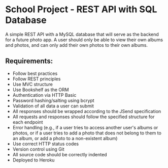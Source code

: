 # School Project - REST API with SQL Database

A simple REST API with a MySQL database that will serve as the backend for a future photo app. A user should only be able to view their own albums and photos, and can only add their own photos to their own albums.

## Requirements: </br>

- Follow best practices </br>
- Follow REST principles </br>
- Use MVC structure </br>
- Use Bookshelf as the ORM </br>
- Authentication via HTTP Basic </br>
- Password hashing/salting using bcrypt </br>
- Validation of all data a user can submit </br>
- All responses should be wrapped according to the JSend specification </br>
- All requests and responses should follow the specified structure for each endpoint </br>
- Error handling (e.g., if a user tries to access another user's albums or photos, or if a user tries to add a photo that does not belong to them to an album, or add a photo to a non-existent album) </br>
- Use correct HTTP status codes </br>
- Version control using Git </br>
- All source code should be correctly indented </br>
- Deployed to Heroku </br>
